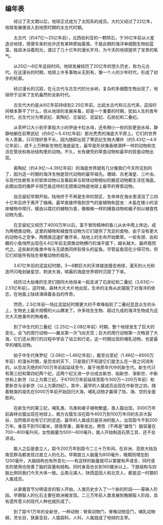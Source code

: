 ## 编年表

　　经过了天文期以后，地球正式成为了太阳系的成员。大约又经过了22亿年，地球发展便进入到地质时期的太古代时期。

　　太古代（约47亿～25亿年前），北西伯利亚的一颗陨石，于36亿年前从火星造访地球，搭便车来的也许还有某种原始菌类。于是此期的海洋单细胞生物如蓝藻，独自沐浴着阳光，渡过了几十亿年的漫长岁月，为今天的地球提供了宝贵的氧气。

　　从25亿～6亿年这段时间，地球发展经历了20亿年的悠久历史，称为元古代。在这漫长的时期，地球上许多事物从无到有，像一个人的少年时代，形成了初步的轮廓。

　　经过漫长的沉寂，在元古代与古生代的分水岭，复杂的多细胞生物出现了，地球终于迎来了生机盎然的全新时代。

　　古生代大约是从6亿年前持续到2.25亿年前，比起太古代和元古代来，这段时间根本算不了什么，但从地球的发展来看，却是一个重要的时期，犹如人生的青年时代。古生代分为寒武纪、奥陶纪、志留纪、泥盆纪、石炭纪和二叠纪。

　　从茶杯口大小到手掌般大小的伊迪卡拉水母，还有稍小一些的狄更逊水母，静静地躺在前寒武纪（约6亿～5.43亿年前）那光秃秃的海底大平原上。它们的世界令人羡慕，只可惜好景不长，因为随即出现了寒武纪生物大爆炸（约5.43亿～4.9亿年前），成千上万种新生物在海底诞生，最早是形状像香槟酒杯一样的动物和生活在管状和角状结构里的动物。不久，长有硬壳的草食动物和最早的掠食动物出现。

　　奥陶纪（约4.9亿～4.39亿年前）的海底世界就有几分像我们今天所见到的了，因为这一时期的海洋生物是现代动物的最早祖先。珊瑚、古老海星、三叶虫、与现代牡蛎有关的软体动物以及看起来与软体动物相似的腕足动物都生活在海底。此期出现的像萨卡班巴鱼这样的无颌类动物是地球上最早的脊索动物。

　　自志留纪早期开始，陆地终于不再是生命的禁区，生命体在海水里浸泡了三四十亿年后终于离开了襁褓。最早直接呼吸到空气的是植物和昆虫：木虱在矮小的滨岸植物中爬行，蠕虫以腐烂的植物为食，像蜘蛛一样的捕食动物和蝎子则以植食性动物为食。

　　在志留纪又经历了4000万年以后，富于冒险精神的鱼儿从水中爬上岸边，成为两栖类动物，这里的植物和植食性动物为它们提供了充足的食物，由于没有更大的动物与之竞争，两栖类迅速扩散开来，陆地上的生命开始繁荣。一些有颌、齿和鳍的小鱼悄然出现在4.4亿年前无颌类动物横行的海平面下，越长越大，最终取而代之。这些新的鱼类中有与无颌类同样软骨头的鲨鱼。尽管鲨鱼现在少得可怜，但它们却是所有陆生脊椎动物的祖先。

　　3.67亿年前的泥盆纪时期，3～6颗巨大的天体接连撞击地球，漫天的火光和连环闪电划破星空、刺进大海，喧嚣的海底世界顿时沉寂了下来。

　　经历过大劫难的生灵们随同大地母亲一起走进了石炭纪和二叠纪（3.63亿～2.51亿年前）。这时候，森林大片大片地出现，生命的主角从此摆脱了对海洋的依恋，在地面上陆续演绎着各自的传奇。

　　然而，2.5亿年前一场比泥盆纪时期更大的不幸降临到了二叠纪芸芸众生的头上，生物史上最大规模的火山爆发了。许多陆生生物、超过九成的海洋生物成为这次大灭绝事件的殉难者。

　　到了中生代的三叠纪（2.25亿～2.08亿年前）时期，整个地球发生了巨大的变化。会飞的爬行动物——翼龙第一次飞向天空；巨大的爬行动物第一次畅游了大海，它们还从爬行的过程中学会了站立和行走。这一时期出现的哺乳动物，也是最早的哺乳动物。

　　始于中生代侏罗纪（2.08亿～1.46亿年前），截至白垩纪（1.46亿～6500万年前）的漫长时期，是恐龙的天下，只是我们不知道它们是怎么在一夜之间消失的。从恐龙灭绝的6700万年前起延续至今，属于地质年代中的新生代。新生代只有第三纪和第四纪两个纪，这两个纪又进一步分成古新世、始新世、渐新世、中新世和上新世（以上为第三纪，于6700万年前延续至距今300万～200万年前）和更新世与全新世（以上为第四纪）。其中，最早的人属成员出现在中新世之初。随着鲸类的祖先在5000万年前开始回归大海，哺乳动物才赢得了陆、海、空的全面胜利。

　　在新生代的第三纪，哺乳类、鸟类和被子植物繁盛，类人猿出现。3000万年前森林古猿出现在地球上，南方古猿生活在距今400万到100万年间的东非大裂谷，当然南非也有它们的足迹。最早的人属成员是非洲的能人，出现距今不到200万年。身高不到150厘米，颌骨厚重，眉脊发达，男性（不再是“雄性”）脑容量在700～800毫升间，女性脑量为500～600毫升。能人开始制造石质工具，还不会讲话。

　　能人之后是直立人，距今200万年到距今二三十万年间。在非洲、亚欧大陆及南亚群岛都发现过直立人的化石。早期直立人脑量为800毫升，晚期则增加到1200毫升，大脑结构也有所变化——有这样的脑量就可以掌握有声语言，同时语言的使用也改善了脑的容量和结构。同时身高也长到160厘米以上，下肢结构与四肢比例同我们今天大体一致。云南元谋人、陕西蓝田人和北京人，都是这一时期的人属成员。

　　从掌握音节分明语言的智人开始，人类历史步入了一个新的阶段——蒙昧人阶段。早期智人的化石主要在欧洲被发现。二三万年前人类发展到晚期智人阶段，具有遗传意义的现代人种也就形成了。

　　到了距今1万年的全新世，一种动物：脊索动物门，脊椎动物亚门，哺乳动物纲，灵长目，狭鼻亚目，人猿超科，人科，人属就成了地球的主宰。
